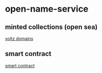 # open-name-service

## minted collections (open sea)
[voltz domains](https://testnets.opensea.io/collection/voltz-domains)

## smart contract
[smart contract](https://github.com/viktorvoltz/mynameservice)
